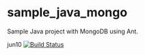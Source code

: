 sample_java_mongo
================

Sample Java project with MongoDB using Ant.

jun10
[![Build Status](https://apibeta.shippable.com/projects/5420089b76d0c288e441e5e5/badge?branchName=master)](https://appbeta.shippable.com/projects/5420089b76d0c288e441e5e5/builds/latest)
